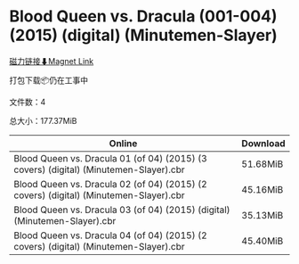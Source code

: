 # Blood Queen vs. Dracula (001-004) (2015) (digital) (Minutemen-Slayer)

[磁力链接⬇Magnet Link](magnet:?xt=urn:btih:8a821cd483c52fba42372e31041d003f6ed56dbc&dn=Blood%20Queen%20vs.%20Dracula%20%28001-004%29%20%282015%29%20%28digital%29%20%28Minutemen-Slayer%29)

打包下载📦仍在工事中

文件数：4

总大小：177.37MiB

Online | Download
--- | ---
Blood Queen vs. Dracula 01 (of 04) (2015) (3 covers) (digital) (Minutemen-Slayer).cbr | 51.68MiB
Blood Queen vs. Dracula 02 (of 04) (2015) (2 covers) (digital) (Minutemen-Slayer).cbr | 45.16MiB
Blood Queen vs. Dracula 03 (of 04) (2015) (digital) (Minutemen-Slayer).cbr | 35.13MiB
Blood Queen vs. Dracula 04 (of 04) (2015) (2 covers) (digital) (Minutemen-Slayer).cbr | 45.40MiB